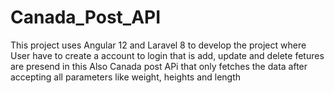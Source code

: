 # Canada_Post_API

This project uses Angular 12 and Laravel 8 to develop the project where 
User have to create a account to login that is add, update and delete fetures are presend in this 
Also Canada post APi that only fetches the data after accepting all parameters like weight, heights and length
